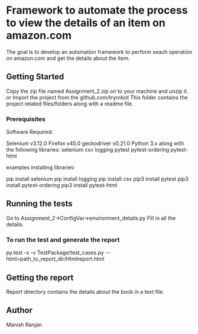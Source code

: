 # Framework to automate the process to view the details of an item on amazon.com

The goal is to develop an automation framework to perform seach operation on amazon.com and get the details about the item.

## Getting Started

Copy the zip file named Assignment_2.zip on to your machine and unzip it.
or
Import the project from the github.com/tryrobot
This folder contains the project related files/folders along with a readme file.

### Prerequisites

Software Required:

Selenium v3.12.0
Firefox v45.0
geckodriver v0.21.0
Python 3.x along with the following libraries:
selenium
csv
logging
pytest
pytest-ordering
pytest-html

examples installing libraries:

pip install selenium
pip install logging
pip install csv
pip3 install pytest
pip3 install pytest-ordering
pip3 install pytest-html


## Running the tests

Go to Assignment_2->ConfigVar->environment_details.py
Fill in all the details.

### To run the test and generate the report

py.test -s -v TestPackage/test_cases.py --html=path_to_report_dir/Htmlreport.html

## Getting the report

Report directory contains the details about the book in a text file.

## Author

Manish Ranjan

